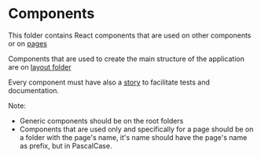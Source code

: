 # Components

This folder contains React components that are used on other components or on [pages](../pages)

Components that are used to create the main structure of the application are on [layout folder](../layouts) 

Every component must have also a [story](../stories) to facilitate tests and documentation.

Note:
- Generic components should be on the root folders
- Components that are used only and specifically for a page should be on a folder with the page's name, it's name should
have the page's name as prefix, but in PascalCase.

